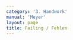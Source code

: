 ```yaml
---
category: '3. Handwork'
manual: 'Meyer'
layout: page
title: Failing / Fehlen
---
```


<link rel="import" href="/bower_components/polymer/polymer.html">
<link rel="import" href="shared-styles.html">

<dom-module id="{{ page.url | split:'/' | last | remove: '.html' }}-element">
  <template>
    <style include="shared-styles">
      :host {
        display: block;

        padding: 10px;
      }
    </style>

    <div class="card">

      <h1>{{ page.title }}</h1>


      <p>Transcription:</p>
      <blockquote><p>Anyone can well deliver a failing attack, but only a well trained combatant knows how to execute it suitably at the proper time. Therefore if you wish to deliver a failing stroke advantageously such that you can gather another from it, then take care when you cut at an opening and your opponent seeks to parry you, that you do not let the cut connect, but run off and cut at another opening. For example:</p>

      <blockquote><p>In the Onset, come into right Wrath, and as soon as you can reach your opponent, then step and cut at their left ear as far as their sword, but before the cut connects, lift the pommel and let the blade run off by their left side without hitting and pull it around your head; then cut at their other side outside over their right arm at their head.</p></blockquote>
      </blockquote>

    </div>
  </template>

  <script>
    Polymer({
      is: '{{ page.url | split:'/' | last | remove: '.html' }}-element',
    });
  </script>
</dom-module>